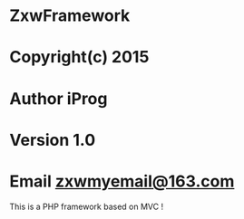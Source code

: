 # ZxwFramework
# Copyright(c) 2015
# Author      iProg
# Version     1.0
# Email       zxwmyemail@163.com

This is a PHP framework based on MVC !







